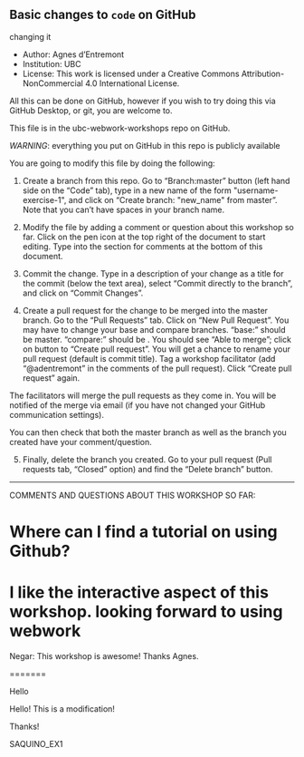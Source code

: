 ## Basic changes to `code` on GitHub

changing it

* Author: Agnes d’Entremont
* Institution: UBC
* License: This work is licensed under a Creative Commons Attribution-NonCommercial 4.0 International License.

All this can be done on GitHub, however if you wish to try doing this via GitHub Desktop, or git, you are welcome to.  

This file is in the ubc-webwork-workshops repo on GitHub. 

*WARNING*: everything you put on GitHub in this repo is publicly available

You are going to modify this file by doing the following:

1. Create a branch from this repo. 
Go to “Branch:master” button (left hand side on the “Code” tab), type in a new name of the form "username-exercise-1", and click on “Create branch: "new_name" from master”.  Note that you can’t have spaces in your branch name.  

2. Modify the file by adding a comment or question about this workshop so far. 
Click on the pen icon at the top right of the document to start editing.  Type into the section for comments at the bottom of this document.  

3. Commit the change.
Type in a description of your change as a title for the commit (below the text area), select “Commit directly to the <name-of-your-branch> branch”, and click on “Commit Changes”.  

4. Create a pull request for the change to be merged into the master branch.
Go to the “Pull Requests” tab.  Click on “New Pull Request”. You may have to change your base and compare branches.  “base:” should be master.  “compare:” should be <name-of-your-branch>. You should see “Able to merge”; click on button to “Create pull request”. You will get a chance to rename your pull request (default is commit title). Tag a workshop facilitator (add “@adentremont” in the comments of the pull request).  Click “Create pull request” again.  

The facilitators will merge the pull requests as they come in.  You will be notified of the merge via email (if you have not changed your GitHub communication settings). 

You can then check that both the master branch as well as the branch you created have your comment/question. 

5. Finally, delete the branch you created.
Go to your pull request (Pull requests tab, “Closed” option) and find the “Delete branch” button.  

*******
COMMENTS AND QUESTIONS ABOUT THIS WORKSHOP SO FAR:

Where can I find a tutorial on using Github?
=======

I like the interactive aspect of this workshop.
looking forward to using webwork
=======
Negar: This workshop is awesome! Thanks Agnes.


=======

Hello


Hello! This is a modification!



Thanks!



SAQUINO_EX1
